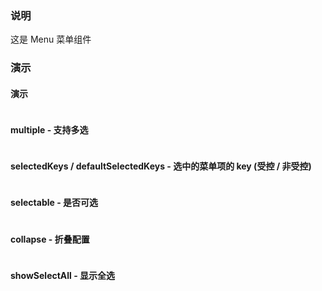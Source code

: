 ### 说明

这是 Menu 菜单组件

### 演示

#### 演示

```js {"codepath": "menu.jsx"}
```

#### multiple - 支持多选

```js {"codepath": "menu-multiple.jsx"}
```

#### selectedKeys / defaultSelectedKeys - 选中的菜单项的 key (受控 / 非受控)

```js {"codepath": "menu-controlled.jsx"}
```

#### selectable - 是否可选

```js {"codepath": "menu-selectable.jsx"}
```

#### collapse - 折叠配置

```js {"codepath": "menu-collapse.jsx"}
```

#### showSelectAll - 显示全选

```js {"codepath": "menu-showSelectAll.jsx"}
```
